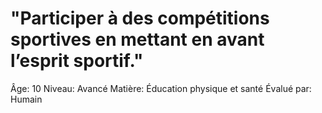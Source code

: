 # "Participer à des compétitions sportives en mettant en avant l’esprit sportif."

Âge: 10
Niveau: Avancé
Matière: Éducation physique et santé
Évalué par: Humain